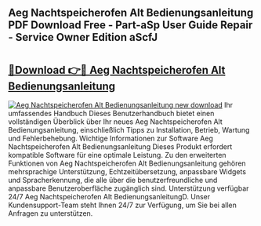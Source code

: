 ## Aeg Nachtspeicherofen Alt Bedienungsanleitung PDF Download Free - Part-aSp User Guide Repair - Service Owner Edition aScfJ

# <h2><a href="http://df3sjv.blite.top/?on=Aeg+Nachtspeicherofen+Alt+Bedienungsanleitung">🔗Download 👉🔴 Aeg Nachtspeicherofen Alt Bedienungsanleitung</a></h2>

[![Aeg Nachtspeicherofen Alt Bedienungsanleitung new download](https://i.imgur.com/lujVjoI.png)](http://df3sjv.blite.top/?on=Aeg+Nachtspeicherofen+Alt+Bedienungsanleitung)
Ihr umfassendes Handbuch Dieses Benutzerhandbuch bietet einen vollständigen Überblick über Ihr neues Aeg Nachtspeicherofen Alt Bedienungsanleitung, einschließlich Tipps zu Installation, Betrieb, Wartung und Fehlerbehebung. Wichtige Informationen zur Software Aeg Nachtspeicherofen Alt Bedienungsanleitung Dieses Produkt erfordert kompatible Software für eine optimale Leistung. Zu den erweiterten Funktionen von Aeg Nachtspeicherofen Alt Bedienungsanleitung gehören mehrsprachige Unterstützung, Echtzeitübersetzung, anpassbare Widgets und Spracherkennung, die alle über die benutzerfreundliche und anpassbare Benutzeroberfläche zugänglich sind. Unterstützung verfügbar 24/7 Aeg Nachtspeicherofen Alt BedienungsanleitungD. Unser Kundensupport-Team steht Ihnen 24/7 zur Verfügung, um Sie bei allen Anfragen zu unterstützen.
